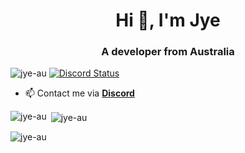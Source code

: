 <h1 align="center">Hi 👋, I'm Jye</h1>
<h3 align="center">A developer from Australia</h3>

<p align="left"> <img src="https://komarev.com/ghpvc/?username=jye-au&label=Profile%20views&color=0e75b6&style=flat" alt="jye-au" /> <a href="https://discord.gg/PSqXgg8v8M" title=""><img alt="Discord Status" src="https://discordapp.com/api/guilds/807309391849062480/widget.png"></a> </p>

- 📫 Contact me via **[Discord](https://discord.conceptcollective.net)**

<p><img align="left" src="https://github-readme-stats.vercel.app/api/top-langs?username=jye-au&show_icons=true&locale=en&layout=compact" alt="jye-au" /></p>

<p>&nbsp;<img align="center" src="https://github-readme-stats.vercel.app/api?username=jye-au&show_icons=true&locale=en" alt="jye-au" /></p>

<p><img align="center" src="https://github-readme-streak-stats.herokuapp.com/?user=jye-au&" alt="jye-au" /></p>
